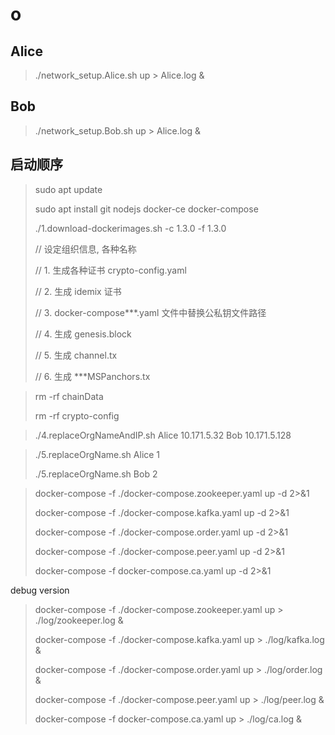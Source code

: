 # o

## Alice

> ./network_setup.Alice.sh up > Alice.log &

## Bob

> ./network_setup.Bob.sh up > Alice.log &

## 启动顺序

> sudo apt update
>
> sudo apt install git nodejs docker-ce docker-compose
>
> ./1.download-dockerimages.sh -c 1.3.0 -f 1.3.0
>
> // 设定组织信息, 各种名称
>
> // 1. 生成各种证书 crypto-config.yaml
>
> // 2. 生成 idemix 证书
>
> // 3. docker-compose\*\*\*.yaml 文件中替换公私钥文件路径
>
> // 4. 生成 genesis.block
>
> // 5. 生成 channel.tx
>
> // 6. 生成 \*\*\*MSPanchors.tx

> rm -rf chainData
>
> rm -rf crypto-config

> ./4.replaceOrgNameAndIP.sh Alice 10.171.5.32 Bob 10.171.5.128

> ./5.replaceOrgName.sh Alice 1
>
> ./5.replaceOrgName.sh Bob 2

> docker-compose -f ./docker-compose.zookeeper.yaml up -d 2>&1
>
> docker-compose -f ./docker-compose.kafka.yaml up -d 2>&1
>
> docker-compose -f ./docker-compose.order.yaml up -d 2>&1
>
> docker-compose -f ./docker-compose.peer.yaml up -d 2>&1
>
> docker-compose -f docker-compose.ca.yaml up -d 2>&1

debug version

> docker-compose -f ./docker-compose.zookeeper.yaml up > ./log/zookeeper.log &
>
> docker-compose -f ./docker-compose.kafka.yaml up > ./log/kafka.log &
>
> docker-compose -f ./docker-compose.order.yaml up > ./log/order.log &
>
> docker-compose -f ./docker-compose.peer.yaml up > ./log/peer.log &
>
> docker-compose -f docker-compose.ca.yaml up > ./log/ca.log &
>